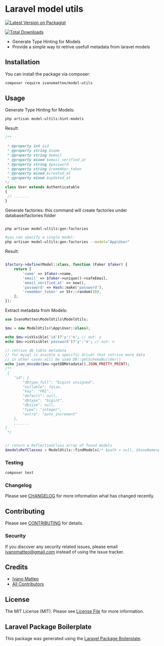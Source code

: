 # Laravel model utils

[![Latest Version on Packagist](https://img.shields.io/packagist/v/ivanomatteo/model-utils.svg?style=flat-square)](https://packagist.org/packages/ivanomatteo/model-utils)

[![Total Downloads](https://img.shields.io/packagist/dt/ivanomatteo/model-utils.svg?style=flat-square)](https://packagist.org/packages/ivanomatteo/model-utils)

- Generate Type Hinting for Models 
- Provide a simple way to retrive usefull metadata from laravel models


## Installation

You can install the package via composer:

```bash
composer require ivanomatteo/model-utils
```

## Usage

Generate Type Hinting for Models:

```bash
php artisan model-ultils:hint-models
```
Result:
``` php
/**

 * @property int $id
 * @property string $name
 * @property string $email
 * @property mixed $email_verified_at
 * @property string $password
 * @property string $remember_token
 * @property mixed $created_at
 * @property mixed $updated_at
*/
class User extends Authenticatable
{
 // .......
}
```


Generate factories:
this command will create factories under database/factories folder


```bash

php artisan model-ultils:gen-factories

#you can specify a single model:
php artisan model-ultils:gen-factories --model="App\User"

```


Result:
``` php

$factory->define(Model::class, function (Faker $faker) {
	return [		
		'name' => $faker->name,
		'email' => $faker->unique()->safeEmail,
		'email_verified_at' => now(),
		'password' => Hash::make('password'),
		'remember_token' => Str::random(10),
	];
});

```




Extract metadata from Models:

``` php
use IvanoMatteo\ModelUtils\ModelUtils;

$mu = new ModelUtils(\App\User::class);

echo $mu->isVisible('id')?'y':'n'; // out: y
echo $mu->isVisible('password')?'y':'n'; // out: n

// retrive db table metadata
// for mysql is avaible a specific driver that retrive more data
// in other cases will be used DB::getSchemaBuilder()
echo json_encode($mu->getDBMetadata(),JSON_PRETTY_PRINT);
/**
 {
    "id": {
        "dbtype_full": "bigint unsigned",
        "nullable": false,
        "key": "PRI",
        "default": null,
        "dbtype": "bigint",
        "dbsize": null,
        "type": "integer",
        "extra": "auto_increment"
    },
    .......
}
 */


// return a ReflectionClass array of found models
$modelsRefClasses = ModelUtils::findModels(/* $path = null, $baseNamespace = "App" */);

```



### Testing

``` bash
composer test
```

### Changelog

Please see [CHANGELOG](CHANGELOG.md) for more information what has changed recently.

## Contributing

Please see [CONTRIBUTING](CONTRIBUTING.md) for details.

### Security

If you discover any security related issues, please email ivanomatteo@gmail.com instead of using the issue tracker.

## Credits

- [Ivano Matteo](https://github.com/ivanomatteo)
- [All Contributors](../../contributors)

## License

The MIT License (MIT). Please see [License File](LICENSE.md) for more information.

## Laravel Package Boilerplate

This package was generated using the [Laravel Package Boilerplate](https://laravelpackageboilerplate.com).